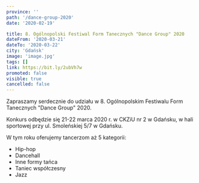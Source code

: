 ```yaml
---
province: ''
path: '/dance-group-2020'
date: '2020-02-19'

title: 8. Ogólnopolski Festiwal Form Tanecznych "Dance Group" 2020
dateFrom: '2020-03-21'
dateTo: '2020-03-22'
city: 'Gdańsk'
image: 'image.jpg'
tags: []
link: https://bit.ly/2ubVh7w
promoted: false
visible: true
cancelled: false
---
```

Zapraszamy serdecznie do udziału w 8. Ogólnopolskim Festiwalu Form Tanecznych "Dance Group" 2020. 

Konkurs odbędzie się 21-22 marca 2020 r. w CKZiU nr 2 w Gdańsku, w hali sportowej przy ul. Smoleńskiej 5/7 w Gdańsku.
 
W tym roku oferujemy tancerzom aż 5 kategorii:
- Hip-hop
- Dancehall
- Inne formy tańca
- Taniec współczesny
- Jazz